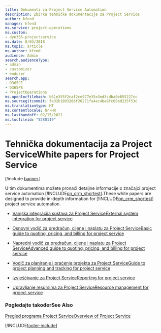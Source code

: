 ```yaml
---
title: Dokumenti za Project Service Automation
description: Zbirka tehničke dokumentacije za Project Service
author: kfend
manager: kfend
ms.service: project-operations
ms.custom:
- dyn365-projectservice
ms.date: 8/03/2018
ms.topic: article
ms.author: kfend
audience: Admin
search.audienceType:
- admin
- customizer
- enduser
search.app:
- D365CE
- D365PS
- ProjectOperations
ms.openlocfilehash: b61e355f2caf2ce977e35e3ed3cdba0e855227cc
ms.sourcegitcommit: fa32b1893286f20271fa4ec4be8fc68bd135f53c
ms.translationtype: HT
ms.contentlocale: hr-HR
ms.lasthandoff: 02/15/2021
ms.locfileid: "5280119"
---
```

# <a name="white-papers-for-project-service"></a><span data-ttu-id="e0f99-103">Tehnička dokumentacija za Project Service</span><span class="sxs-lookup"><span data-stu-id="e0f99-103">White papers for Project Service</span></span>

[!include [banner](../includes/psa-now-project-operations.md)]

<span data-ttu-id="e0f99-104">U tim dokumentima možete pronaći detaljne informacije o značajci project service automation [!INCLUDE[pn_crm_shortest](../includes/pn-crm-shortest.md)].</span><span class="sxs-lookup"><span data-stu-id="e0f99-104">These white papers are designed to provide in-depth information for [!INCLUDE[pn_crm_shortest](../includes/pn-crm-shortest.md)] project service automation.</span></span>

-   [<span data-ttu-id="e0f99-105">Vanjska integracija sustava za Project Service</span><span class="sxs-lookup"><span data-stu-id="e0f99-105">External system integration for project service</span></span>](https://go.microsoft.com/fwlink/?LinkId=825445)

-   [<span data-ttu-id="e0f99-106">Osnovni vodič za predračun, cijene i naplatu za Project Service</span><span class="sxs-lookup"><span data-stu-id="e0f99-106">Basic guide to quoting, pricing, and billing for project service</span></span>](https://go.microsoft.com/fwlink/?LinkId=825241)

-   [<span data-ttu-id="e0f99-107">Napredni vodič za predračun, cijene i naplatu za Project Service</span><span class="sxs-lookup"><span data-stu-id="e0f99-107">Advanced guide to quoting, pricing, and billing for project service</span></span>](https://go.microsoft.com/fwlink/?LinkId=825242)

-   [<span data-ttu-id="e0f99-108">Vodič za planiranje i praćenje projekta za Project Service</span><span class="sxs-lookup"><span data-stu-id="e0f99-108">Guide to project planning and tracking for project service</span></span>](https://go.microsoft.com/fwlink/?LinkId=825243)

-   [<span data-ttu-id="e0f99-109">Izvješćivanje za Project Service</span><span class="sxs-lookup"><span data-stu-id="e0f99-109">Reporting for project service</span></span>](https://go.microsoft.com/fwlink/?LinkId=825446)

-   [<span data-ttu-id="e0f99-110">Upravljanje resursima za Project Service</span><span class="sxs-lookup"><span data-stu-id="e0f99-110">Resource management for project service</span></span>](https://go.microsoft.com/fwlink/?LinkId=825244)

### <a name="see-also"></a><span data-ttu-id="e0f99-111">Pogledajte također</span><span class="sxs-lookup"><span data-stu-id="e0f99-111">See Also</span></span>
 [<span data-ttu-id="e0f99-112">Pregled programa Project Service</span><span class="sxs-lookup"><span data-stu-id="e0f99-112">Overview of Project Service</span></span>](../psa/overview.md)


[!INCLUDE[footer-include](../includes/footer-banner.md)]